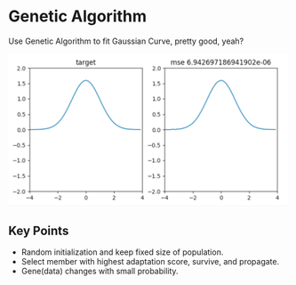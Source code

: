 # Genetic Algorithm

Use Genetic Algorithm to fit Gaussian Curve, pretty good, yeah?

<img src='./assets/curve.png'>

## Key Points

- Random initialization and keep fixed size of population.
- Select member with highest adaptation score, survive, and propagate.
- Gene(data) changes with small probability.
